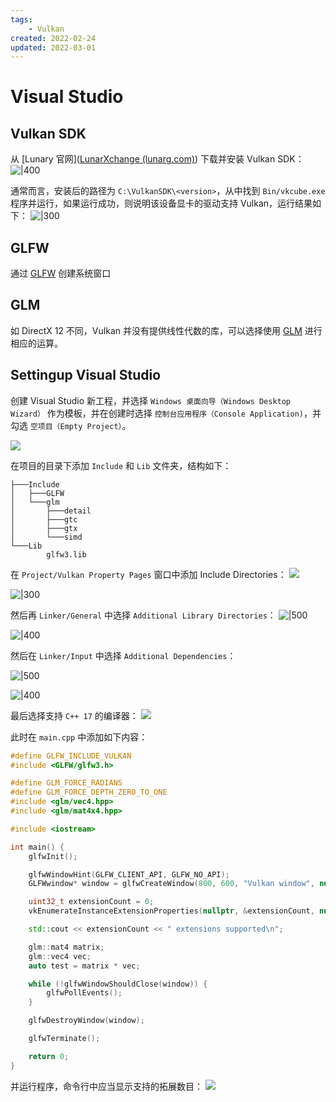 ```yaml
---
tags:
    - Vulkan
created: 2022-02-24
updated: 2022-03-01
---
```


# Visual Studio

## Vulkan SDK

从 [Lunary 官网]([LunarXchange (lunarg.com)](https://vulkan.lunarg.com/)) 下载并安装 Vulkan SDK：
![|400](assets/Ch%2002%20Development%20environment/image-20220224092313285.png)

通常而言，安装后的路径为 `C:\VulkanSDK\<version>`，从中找到 `Bin/vkcube.exe` 程序并运行，如果运行成功，则说明该设备显卡的驱动支持 Vulkan，运行结果如下：
![|300](assets/Ch%2002%20Development%20environment/GIF%202-24-2022%209-39-31%20AM.gif)

## GLFW

通过 [GLFW](../../Notes/Libraries/GLFW.md) 创建系统窗口

## GLM

如 DirectX 12 不同，Vulkan 并没有提供线性代数的库，可以选择使用 [GLM](../../Notes/Libraries/GLM.md) 进行相应的运算。

## Settingup Visual Studio

创建 Visual Studio 新工程，并选择 `Windows 桌面向导（Windows Desktop Wizard）` 作为模板，并在创建时选择 `控制台应用程序（Console Application)`，并勾选 `空项目（Empty Project）`。

![](assets/Ch%2002%20Development%20environment/image-20220224231002367.png)

在项目的目录下添加 `Include` 和 `Lib` 文件夹，结构如下：
```text
├───Include
│   ├───GLFW
│   └───glm
│       ├───detail
│       ├───gtc
│       ├───gtx
│       └───simd
└───Lib
        glfw3.lib
```


在 `Project/Vulkan Property Pages` 窗口中添加 Include Directories：
![](assets/Ch%2002%20Development%20environment/image-20220224232224877.png)

![|300](assets/Ch%2002%20Development%20environment/image-20220224233838498.png)

然后再 `Linker/General` 中选择 `Additional Library Directories`：
![|500](assets/Ch%2002%20Development%20environment/image-20220224232653361.png)

![|400](assets/Ch%2002%20Development%20environment/image-20220224234301818.png)

然后在 `Linker/Input` 中选择 `Additional Dependencies`：

![|500](assets/Ch%2002%20Development%20environment/image-20220224233046607.png)

![|400](assets/Ch%2002%20Development%20environment/image-20220224233631948.png)

最后选择支持 `C++ 17` 的编译器：
![](assets/Ch%2002%20Development%20environment/image-20220224233429504.png)

此时在 `main.cpp` 中添加如下内容：
```cpp
#define GLFW_INCLUDE_VULKAN
#include <GLFW/glfw3.h>

#define GLM_FORCE_RADIANS
#define GLM_FORCE_DEPTH_ZERO_TO_ONE
#include <glm/vec4.hpp>
#include <glm/mat4x4.hpp>

#include <iostream>

int main() {
    glfwInit();

    glfwWindowHint(GLFW_CLIENT_API, GLFW_NO_API);
    GLFWwindow* window = glfwCreateWindow(800, 600, "Vulkan window", nullptr, nullptr);

    uint32_t extensionCount = 0;
    vkEnumerateInstanceExtensionProperties(nullptr, &extensionCount, nullptr);

    std::cout << extensionCount << " extensions supported\n";

    glm::mat4 matrix;
    glm::vec4 vec;
    auto test = matrix * vec;

    while (!glfwWindowShouldClose(window)) {
        glfwPollEvents();
    }

    glfwDestroyWindow(window);

    glfwTerminate();

    return 0;
}

```

并运行程序，命令行中应当显示支持的拓展数目：
![](assets/Ch%2002%20Development%20environment/image-20220225000216293.png)

